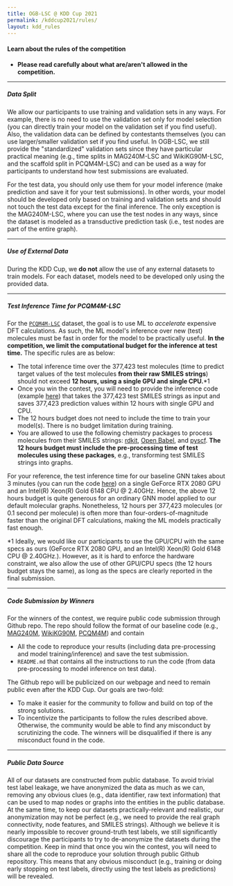 ```yaml
---
title: OGB-LSC @ KDD Cup 2021
permalink: /kddcup2021/rules/
layout: kdd_rules
---
```


#### **Learn about the rules of the competition**  
- **Please read carefully about what are/aren't allowed in the competition.**  

-------


##### **Data Split**
We allow our participants to use training and validation sets in any ways. For example, there is no need to use the validation set only for model selection (you can directly train your model on the validation set if you find useful).
Also, the validation data can be defined by contestants themselves (you can use larger/smaller validation set if you find useful.
In OGB-LSC, we still provide the "standardized" validation sets since they have particular practical meaning (e.g., time splits in MAG240M-LSC and WikiKG90M-LSC, and the scaffold split in PCQM4M-LSC) and can be used as a way for participants to understand how test submissions are evaluated.

For the test data, you should only use them for your model inference (make prediction and save it for your test submissions). In other words, your model should be developed only based on training and validation sets and should not touch the test data except for the final inference.
The only exception is the MAG240M-LSC, where you can use the test nodes in any ways, since the dataset is modeled as a transductive prediction task (i.e., test nodes are part of the entire graph).

------

##### **Use of External Data**
During the KDD Cup, we **do not** allow the use of any external datasets to train models. For each dataset, models need to be developed only using the provided data.

---------

##### **Test Inference Time for PCQM4M-LSC**
For the [`PCQM4M-LSC`](/kddcup2021/pcqm4m/) dataset, the goal is to use ML to *accelerate* expensive DFT calculations.
As such, the ML model's inference over new (test) molecules must be fast in order for the model to be practically useful.
**In the competition, we limit the computational budget for the inference at test time.**
The specific rules are as below:

- The total inference time over the 377,423 test molecules (time to predict target values of the test molecules **from their raw SMILES strings**) should not exceed **12 hours, using a single GPU and single CPU.**\*1
- Once you win the contest, you will need to provide the inference code (example [here](https://github.com/snap-stanford/ogb/tree/master/examples/lsc/pcqm4m/test_inference_gnn.py)) that takes the 377,423 test SMILES strings as input and saves 377,423 prediction values within 12 hours with single GPU and CPU.
- The 12 hours budget does not need to include the time to train your model(s). There is no budget limitation during training.
- You are allowed to use the following chemistry packages to process molecules from their SMILES strings: [rdkit](https://www.rdkit.org/docs/GettingStartedInPython.html), [Open Babel](https://open-babel.readthedocs.io/en/latest/UseTheLibrary/Python.html), and [pyscf](http://pyscf.org/). **The 12 hours budget must include the pre-processing time of test molecules using these packages**, e.g., transforming test SMILES strings into graphs.

For your reference, the test inference time for our baseline GNN takes about 3 minutes (you can run the code [here](https://github.com/snap-stanford/ogb/tree/master/examples/lsc/pcqm4m/test_inference_gnn.py)) on a single GeForce RTX 2080 GPU and an Intel(R) Xeon(R) Gold 6148 CPU @ 2.40GHz.
Hence, the above 12 hours budget is quite generous for an ordinary GNN model applied to our default molecular graphs. Nonetheless, 12 hours per 377,423 molecules (or 0.1 second per molecule) is often more than four-orders-of-magnitude faster than the original DFT calculations, making the ML models practically fast enough.

\*1 Ideally, we would like our participants to use the GPU/CPU with the same specs as ours (GeForce RTX 2080 GPU, and an Intel(R) Xeon(R) Gold 6148 CPU @ 2.40GHz.). 
However, as it is hard to enforce the hardware constraint, we also allow the use of other GPU/CPU specs (the 12 hours budget stays the same), as long as the specs are clearly reported in the final submission. 
<!-- If you have any concerns or questions about the hardware, feel free to write them in [our discussion thread](https://github.com/snap-stanford/ogb/discussions/categories/pcqm4m-lsc). -->

---------

##### **Code Submission by Winners**
For the winners of the contest, we require public code submission through Github repo. The repo should follow the format of our baseline code (e.g., [MAG240M](https://github.com/snap-stanford/ogb/tree/master/examples/lsc/mag240m), [WikiKG90M](https://github.com/snap-stanford/ogb/tree/master/examples/lsc/wikikg90m), [PCQM4M](https://github.com/snap-stanford/ogb/tree/master/examples/lsc/pcqm4m)) and contain
- All the code to reproduce your results (including data pre-processing and model training/inference) and save the test submission.
- `README.md` that contains all the instructions to run the code (from data pre-processing to model inference on test data).

The Github repo will be publicized on our webpage and need to remain public even after the KDD Cup.
Our goals are two-fold:
- To make it easier for the community to follow and build on top of the strong solutions.
- To incentivize the participants to follow the rules described above. Otherwise, the community would be able to find any misconduct by scrutinizing the code. The winners will be disqualified if there is any misconduct found in the code.

---------

##### **Public Data Source**
All of our datasets are constructed from public database.
To avoid trivial test label leakage, we have anonymized the data as much as we can, removing any obvious clues (e.g., data identifier, raw text information) that can be used to map nodes or graphs into the entities in the public database. At the same time, to keep our datasets practically-relevant and realistic, our anonymization may not be perfect (e.g., we need to provide the real graph connectivity, node features, and SMILES strings). Although we believe it is nearly impossible to recover ground-truth test labels, we still significantly discourage the participants to try to de-anonymize the datasets during the competition.
Keep in mind that once you win the contest, you will need to share all the code to reproduce your solution through public Github repository. 
This means that any obvious misconduct (e.g., training or doing early stopping on test labels, directly using the test labels as predictions) will be revealed.
